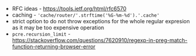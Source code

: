 - RFC ideas - https://tools.ietf.org/html/rfc6570
- caching - `'cache/router/'.strftime('%G-%m-%d').'.cache'`
- strict option to do not throw exceptions for the whole regular expresion as it may be too expensive operation
- `pcre.recursion_limit` - https://stackoverflow.com/questions/7620910/regexp-in-preg-match-function-returning-browser-error
